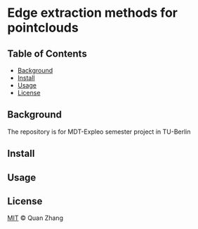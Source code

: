 # Edge extraction methods for pointclouds

## Table of Contents

- [Background](#background)
- [Install](#install)
- [Usage](#usage)
- [License](#license)

## Background

The repository is for MDT-Expleo semester project in TU-Berlin

## Install


## Usage



## License

[MIT](LICENSE) © Quan Zhang